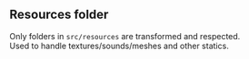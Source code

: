 ## Resources folder
Only folders in `src/resources` are transformed and respected. <br/>
Used to handle textures/sounds/meshes and other statics.